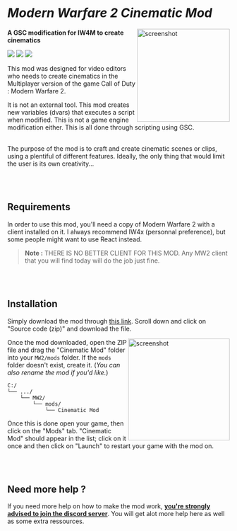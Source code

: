 # *Modern Warfare 2 Cinematic Mod*

<img src="https://i.imgur.com/m1UXwjN.png" alt="screenshot" height="210px" align="right"/>

**A GSC modification for IW4M to create cinematics**

<a href="https://discord.gg/wgRJDJJ"><img src="https://img.shields.io/discord/617736623412740146?label=Discord&style=flat-square"></a>
<a href="https://github.com/sasseries/iw4-cine-mod/releases"><img src="https://img.shields.io/github/v/release/sasseries/iw4-cine-mod?label=Latest%20version&style=flat-square"></a>
<a href="https://paypal.me/cxvl"><img src="https://img.shields.io/badge/Donate-Paypal-orange?style=flat-square"></a>

This mod was designed for video editors who needs to create cinematics in the Multiplayer version of the game Call of Duty : Modern Warfare 2.

It is not an external tool. This mod creates new variables (dvars) that executes a script when modified. This is not a game engine modification either. This is all done through scripting using GSC.

<br/>The purpose of the mod is to craft and create cinematic scenes or clips, using a plentiful of different features. Ideally, the only thing that would limit the user is its own creativity...

<br/><br/>
## Requirements

In order to use this mod, you'll need a copy of Modern Warfare 2 with a client installed on it.
I always recommend IW4x (personnal preference), but some people might want to use React instead.

> **Note :** THERE IS NO BETTER CLIENT FOR THIS MOD. Any MW2 client that you will find today will do the job just fine.

<br/><br/>
## Installation

Simply download the mod through [this link](https://github.com/sasserism/iw4-cine-mod/releases/latest). Scroll down and click on "Source code (zip)" and download the file.

<img src="https://i.gyazo.com/76f56263d5f84a2490384a8c2850e0c6.png" alt="screenshot" height="230px" align="right"/>

Once the mod downloaded, open the ZIP file and drag the "Cinematic Mod" folder into your `MW2/mods` folder. If the `mods` folder doesn't exist, create it. (*You can also rename the mod if you'd like.*)

```text
C:/
└── .../
    └── MW2/
        └── mods/
            └── Cinematic Mod
```

Once this is done open your game, then click on the "Mods" tab. "Cinematic Mod" should appear in the list; click on it once and then click on "Launch" to restart your game with the mod on.

<br/><br/>
## Need more help ?

If you need more help on how to make the mod work, **[you're strongly advised to join the discord server](https://discord.gg/wgRJDJJ)**. You will get alot more help here as well as some extra ressources.
